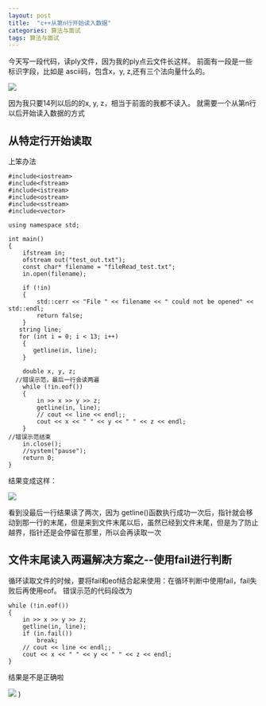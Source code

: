 ```yaml
---
layout: post
title:  "c++从第n行开始读入数据"
categories: 算法与面试
tags: 算法与面试
---
```

今天写一段代码，读ply文件，因为我的ply点云文件长这样。
前面有一段是一些标识字段，比如是 ascii码，包含x，y, z,还有三个法向量什么的。


![](http://7xq62e.com1.z0.glb.clouddn.com/ply.png)

因为我只要14列以后的的x, y, z，相当于前面的我都不读入。
就需要一个从第n行以后开始读入数据的方式
## 从特定行开始读取
上笨办法
   
    #include<iostream>
    #include<fstream>
    #include<istream>
    #include<ostream>
    #include<sstream>
    #include<vector>
    
    using namespace std;

    int main()
    {
        ifstream in;
        ofstream out("test_out.txt");
        const char* filename = "fileRead_test.txt";
        in.open(filename);
    
        if (!in)
        {
            std::cerr << "File " << filename << " could not be opened" << std::endl;
            return false;
        }
       string line;
       for (int i = 0; i < 13; i++)
        {
           getline(in, line);
        }
        
        double x, y, z;
      //错误示范，最后一行会读两遍
        while (!in.eof())
        {
            in >> x >> y >> z;
            getline(in, line);
            // cout << line << endl;;
            cout << x << " " << y << " " << z << endl;
        }
    //错误示范结束
        in.close();    
        //system("pause");
        return 0;
    }

结果变成这样：

![](http://7xq62e.com1.z0.glb.clouddn.com/pic/2018-07.09-2.jpg)

看到没最后一行结果读了两次，因为
getline()函数执行成功一次后，指针就会移动到那一行的末尾，但是来到文件末尾以后，虽然已经到文件末尾，但是为了防止越界，指针还是会停留在那里，所以会再读取一次
## 文件末尾读入两遍解决方案之--使用fail进行判断

循环读取文件的时候，要将fail和eof结合起来使用：在循环判断中使用fail，fail失败后再使用eof。 
错误示范的代码段改为

    while (!in.eof())
    {
        in >> x >> y >> z;
        getline(in, line);
        if (in.fail())
            break;
        // cout << line << endl;;    
        cout << x << " " << y << " " << z << endl;
    }

结果是不是正确啦

![](http://7xq62e.com1.z0.glb.clouddn.com/pic/2018-07.09.jpg)
)




